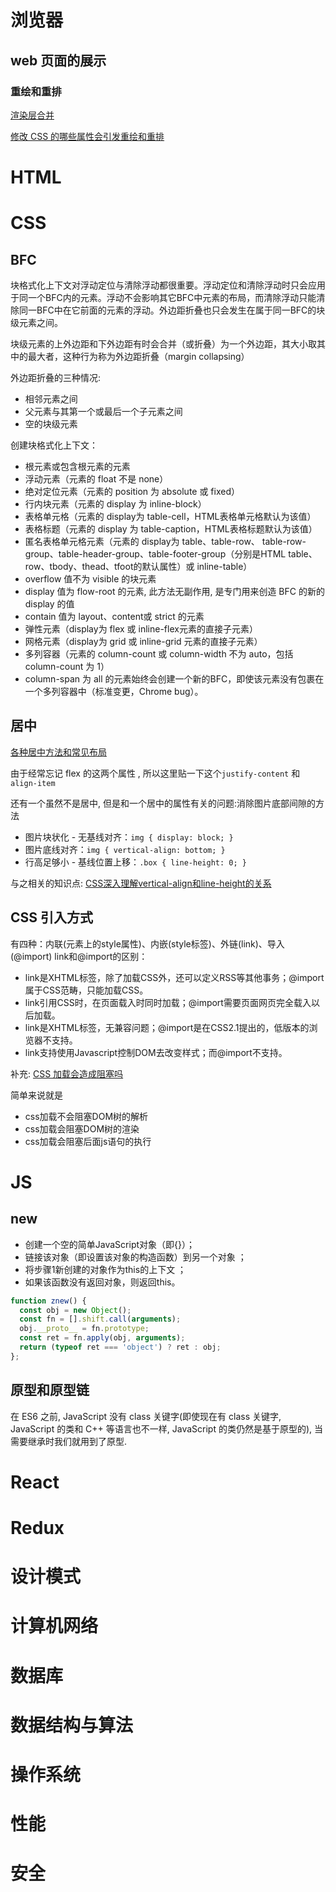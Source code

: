 # 浏览器

## web 页面的展示

### 重绘和重排
[渲染层合并](http://taobaofed.org/blog/2016/04/25/performance-composite/)

[修改 CSS 的哪些属性会引发重绘和重排](https://csstriggers.com/)


# HTML



# CSS

## BFC

块格式化上下文对浮动定位与清除浮动都很重要。浮动定位和清除浮动时只会应用于同一个BFC内的元素。浮动不会影响其它BFC中元素的布局，而清除浮动只能清除同一BFC中在它前面的元素的浮动。外边距折叠也只会发生在属于同一BFC的块级元素之间。

块级元素的上外边距和下外边距有时会合并（或折叠）为一个外边距，其大小取其中的最大者，这种行为称为外边距折叠（margin collapsing）

外边距折叠的三种情况:

- 相邻元素之间
- 父元素与其第一个或最后一个子元素之间
- 空的块级元素

创建块格式化上下文：

- 根元素或包含根元素的元素
- 浮动元素（元素的 float 不是 none）
- 绝对定位元素（元素的 position 为 absolute 或 fixed）
- 行内块元素（元素的 display 为 inline-block）
- 表格单元格（元素的 display为 table-cell，HTML表格单元格默认为该值）
- 表格标题（元素的 display 为 table-caption，HTML表格标题默认为该值）
- 匿名表格单元格元素（元素的 display为 table、table-row、 table-row-group、table-header-group、table-footer-group（分别是HTML table、row、tbody、thead、tfoot的默认属性）或 inline-table）
- overflow 值不为 visible 的块元素
- display 值为 flow-root 的元素, 此方法无副作用, 是专门用来创造 BFC 的新的 display 的值
- contain 值为 layout、content或 strict 的元素
- 弹性元素（display为 flex 或 inline-flex元素的直接子元素）
- 网格元素（display为 grid 或 inline-grid 元素的直接子元素）
- 多列容器（元素的 column-count 或 column-width 不为 auto，包括 column-count 为 1）
- column-span 为 all 的元素始终会创建一个新的BFC，即使该元素没有包裹在一个多列容器中（标准变更，Chrome bug）。

## 居中

[各种居中方法和常见布局](https://juejin.im/post/5aa252ac518825558001d5de)

由于经常忘记 flex 的这两个属性 , 所以这里贴一下这个`justify-content` 和 `align-item`

还有一个虽然不是居中, 但是和一个居中的属性有关的问题:消除图片底部间隙的方法

- 图片块状化 - 无基线对齐：`img { display: block; }`
- 图片底线对齐：`img { vertical-align: bottom; }`
- 行高足够小 - 基线位置上移：`.box { line-height: 0; }`

与之相关的知识点: [CSS深入理解vertical-align和line-height的关系](https://www.zhangxinxu.com/wordpress/2015/08/css-deep-understand-vertical-align-and-line-height/)

## CSS 引入方式

有四种：内联(元素上的style属性)、内嵌(style标签)、外链(link)、导入(@import)
link和@import的区别：

- link是XHTML标签，除了加载CSS外，还可以定义RSS等其他事务；@import属于CSS范畴，只能加载CSS。
- link引用CSS时，在页面载入时同时加载；@import需要页面网页完全载入以后加载。
- link是XHTML标签，无兼容问题；@import是在CSS2.1提出的，低版本的浏览器不支持。
- link支持使用Javascript控制DOM去改变样式；而@import不支持。

补充: [CSS 加载会造成阻塞吗](https://juejin.im/post/5b88ddca6fb9a019c7717096)

简单来说就是

- css加载不会阻塞DOM树的解析
- css加载会阻塞DOM树的渲染
- css加载会阻塞后面js语句的执行


# JS

## new

- 创建一个空的简单JavaScript对象（即{}）；
- 链接该对象（即设置该对象的构造函数）到另一个对象 ；
- 将步骤1新创建的对象作为this的上下文 ；
- 如果该函数没有返回对象，则返回this。

```js
function znew() {
  const obj = new Object();
  const fn = [].shift.call(arguments);
  obj.__proto__ = fn.prototype;
  const ret = fn.apply(obj, arguments);
  return (typeof ret === 'object') ? ret : obj;
};
```

## 原型和原型链

在 ES6 之前, JavaScript 没有 class 关键字(即使现在有 class 关键字, JavaScript 的类和 C++ 等语言也不一样, JavaScript 的类仍然是基于原型的), 当需要继承时我们就用到了原型.



# React



# Redux



# 设计模式



# 计算机网络



# 数据库



# 数据结构与算法



# 操作系统



# 性能



# 安全



